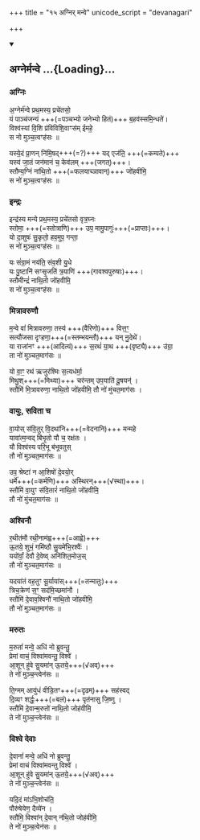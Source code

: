 +++
title = "१५ अग्निर् मन्वे"
unicode_script = "devanagari"

+++

<div class="js_include" includetitle="false" newlevelforh1="2" unfilled url="/vedAH_yajuH/taittirIyam/saMhitA/sarva-prastutiH/4/7/15_agner_manve_mRgAram/">
<details open><summary><h2>अग्नेर्मन्वे ...{Loading}...</h2></summary>

### अग्निः
अ॒ग्नेर्म॑न्वे प्रथ॒मस्य॒ प्रचे॑तसो॒  
यं पाञ्च॑जन्यं +++(=पञ्चभ्यो जनेभ्यो हितं)+++ ब॒हव॑स्समि॒न्धते॑।  
विश्व॑स्यां वि॒शि प्र॑विविशि॒वाꣳस॑म् ईमहे॒  
स नो मुञ्च॒त्वꣳह॑सः ॥

यस्ये॒दं प्रा॒णन् नि॑मि॒षद्+++(=?)+++ यद् एज॑ति॒ +++(=कम्पते)+++  
यस्य॑ जा॒तं जन॑मानं च॒ केव॑लम् +++(जगत्)+++।  
स्तौम्य॒ग्निं ना॑थि॒तो +++(=फलयाच्ञावान्)+++ जो॑हवीमि॒  
स नो॑ मुञ्च॒त्वꣳह॑सः ॥

### इन्द्रः
इन्द्र॑स्य मन्ये प्रथ॒मस्य॒ प्रचे॑तसो वृत्र॒घ्नः  
स्तोमा॒ +++(=स्तोत्राणि)+++ उप॒ मामु॒पागुः॑+++(=प्राप्ताः)+++।  
यो दा॒शुषः॑ सु॒कृतो॒ हव॒मुप॒ गन्ता॒  
स नो॑ मुञ्च॒त्वꣳह॑सः ॥

यः सं॑ग्रा॒मं नय॑ति॒ संव॒शी यु॒धे  
यः पु॒ष्टानि॑ सꣳसृ॒जति॑ त्र॒याणि॑ +++(गावश्वपुरुषाः)+++।  
स्तौमीन्द्रं॑ नाथि॒तो जो॑हवीमि॒  
स नो॑ मुञ्च॒त्वꣳह॑सः ॥

### मित्रावरुणौ
म॒न्वे वां॑ मित्रावरुणा॒ तस्य॑ +++(वैरिणो)+++ वित्त॒ꣳ॒  
सत्यौ॑जसा दृꣳहणा॒+++(=स्तम्भयन्तौ)+++ यन् नु॒देथे॑।  
या राजा॑नꣳ +++(आदित्यं)+++ स॒रथं॑ या॒थ +++(वृष्ट्यै)+++ उ॑ग्रा॒  
ता नो॑ मुञ्चत॒माग॑सः ॥

यो वा॒ꣳ॒ रथ॑ ऋजुर॑श्मिः स॒त्यध॑र्मा॒  
मिथु॒श्+++(=मिथ्या)+++ चर॑न्तम् उप॒याति॑ दू॒षयन्॑ ।  
स्तौमि॑ मि॒त्रावरुणा॒ नाथि॒तो जो॑हवीमि॒ 
तौ नो॑ मुंचत॒माग॑सः ।  

### वायुः, सविता च
वा॒योस् स॑वि॒तुर् वि॒दथा॑नि+++(=वेदनानि)+++ मन्महे  
यावा॑त्म॒न्वद् बि॑भृ॒तो यौ च॒ रक्ष॑तः ।  
यौ विश्व॑स्य परि॒भू ब॑भूवतुस्  
तौ नो॑ मुञ्चत॒माग॑सः ॥

उप॒ श्रेष्टा॑ न आ॒शिषो॑ दे॒वयो॒र्  
धर्मे॑+++(=कर्मणि)+++ अस्थिरन्+++(√स्था)+++।  
स्तौमि॑ वा॒युꣳ स॑वि॒तारं॑ नाथि॒तो जो॑हवीमि॒  
तौ नो॑ मुंचत॒माग॑सः ॥

### अश्विनौ
र॒थीत॑मौ रथी॒नाम॑ह्व+++(=आह्वे)+++  
ऊ॒तये॒ शुभं॒ गमि॑ष्ठौ सु॒यमे॑भि॒रश्वैः॑ ।   
ययो॑र्वां॒ देवौ दे॒वेष्व् अनि॑शित॒मोज॒स्  
तौ नो॑ मुञ्चत॒माग॑सः ॥

यदया॑तं वह॒तुꣳ सू॒र्याया॑स्+++(=तन्मातुः)+++  
त्रिच॒क्रेण॑ स॒ꣳ॒ सद॑मि॒च्छमा॑नौ ।  
स्तौमि॑ दे॒वाव॒श्विनौ॑ नाथि॒तो जो॑हवीमि॒  
तौ नो॑ मुञ्चत॒माग॑सः ॥

### मरुतः
म॒रुतां॑ मन्वे॒ अधि॑ नो ब्रुवन्तु॒  
प्रेमां वाचं॒ विश्वा॑मवन्तु॒ विश्वे॑ ।  
आ॒शून् हु॑वे सु॒यमा॑न् ऊ॒तये॒+++(√अव्)+++  
ते नो॑ मुञ्च॒न्त्वेन॑सः ॥

ति॒ग्मम् आयु॑धं वीडि॒तꣳ+++(=दृढम्)+++ सह॑स्वद्  
दि॒व्यꣳ शर्द्धः॒+++(=बलं)+++ पृत॑नासु जि॒ष्णु ।  
स्तौमि॑ दे॒वान्म॒रुतो॑ नाथि॒तो जोह॑वीमि॒  
ते नो॑ मुञ्च॒न्त्वेन॑सः ॥

### विश्वे देवाः
दे॒वानां॑ मन्वे॒ अधि॑ नो ब्रुवन्तु॒  
प्रेमां वाचं विश्वा॑मवन्तु विश्वे॑ ।  
आ॒शून् हु॑वे सु॒यमा॑न् ऊ॒तये॒+++(√अव्)+++  
ते नो॑ मुञ्च॒न्त्वेन॑सः ॥

यदि॒दं मा॑ऽभि॒शोच॑ति॒  
पौरु॑षेयेण॒ दैव्ये॑न ।  
स्तौमि॒ विश्वा॑न् दे॒वान् न॑थि॒तो जोह॑वीमि॒  
ते नो॑ मुञ्च॒त्वेन॑सः ॥
</details>
</div>
